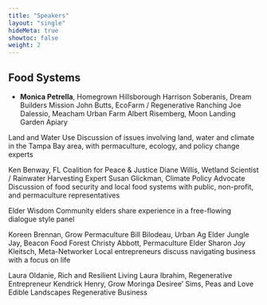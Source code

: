 ```yaml
---
title: "Speakers"
layout: "single"
hideMeta: true
showtoc: false
weight: 2
---
```


## Food Systems

- **Monica Petrella**, Homegrown Hillsborough
Harrison Soberanis, Dream Builders Mission
John Butts, EcoFarm / Regenerative Ranching
Joe Dalessio, Meacham Urban Farm
Albert Risemberg, Moon Landing Garden Apiary

Land and Water Use
Discussion of issues involving land, water and climate in the Tampa Bay area, with permaculture, ecology, and policy change experts

Ken Benway, FL Coalition for Peace & Justice
Diane Willis, Wetland Scientist / Rainwater Harvesting Expert
Susan Glickman, Climate Policy Advocate
Discussion of food security and local food systems with public, non-profit, and permaculture representatives


Elder Wisdom
Community elders share experience in a free-flowing dialogue style panel

Koreen Brennan, Grow Permaculture
Bill Bilodeau, Urban Ag Elder
Jungle Jay, Beacon Food Forest
Christy Abbott, Permaculture Elder
Sharon Joy Kleitsch, Meta-Networker
Local entrepreneurs discuss navigating business with a focus on life

Laura Oldanie, Rich and Resilient Living
Laura Ibrahim, Regenerative Entrepreneur
Kendrick Henry, Grow Moringa
Desiree’ Sims, Peas and Love Edible Landscapes
Regenerative Business
